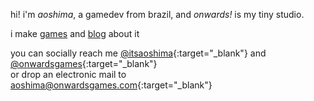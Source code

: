 ---
---

hi! i'm _aoshima_, a gamedev from brazil, and _onwards!_ is my tiny studio.

i make [games](games.html) and [blog](blog.html) about it

you can socially reach me [@itsaoshima](https://twitter.com/aoshimaon){:target="_blank"} and [@onwardsgames](https://twitter.com/onwardsgames){:target="_blank"}<br>
or drop an electronic mail to [aoshima@onwardsgames.com](mailto:aoshima@onwardsgames.com){:target="_blank"}